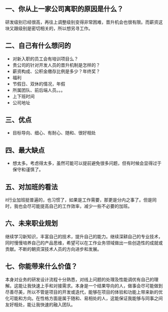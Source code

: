 ## 一、你从上一家公司离职的原因是什么？
研发级别已经很高，再往上调整级别变得非常困难，晋升机会也很有限。而薪资这块又跟级别是密切相关的，所以想另寻工作。

## 二、自己有什么想问的
- 对新入职的员工会有培训项目么？
- 贵公司的针对开发人员的晋升机制是怎样的？
- 薪资构成、公积金缴存比例是多少？年终奖？
- 福利
- 节假日、双休的情况，年假
- 所属团队、前后端人员。。。
- 上下班时间
- 公司地址

## 三、优点
- 目标导向、细心、有耐心、随和、很好相处

## 四、最大缺点
- 想太多。考虑得太多，虽然可能可以提前避免很多问题，但有时候会显得过于保守和谨慎了。

## 五、对加班的看法
it行业加班挺普遍的，也习惯了，如果是工作需要，那更是分内之事了。但是同时，我也会尽可能提高自己的工作效率，减少一些不必要的加班。

## 六、未来职业规划
继续学习新知识，丰富自己的技术，提升自己的能力。继续深耕自己的专业技术，同时慢慢培养自己的产品思维，希望可以在工作业务领域做出一些创造性的成就或贡献。不断的朝资深技术人员的方向进步和发展。

## 七、你能带来什么价值？
本身对业务的研发设计流程十分熟悉，对线上问题的处理及性能调优有自己的理解。这能让我快速上手和对接需求。本身是一个结果导向的人，做事会尽可能做到尽善尽美，所以不管是项目的开发或迭代，能够在项目的体验和功能上带来新的优化可能和方向。在性格方面是属于随和、易相处的人，这能保证我能够与同事之间友好相处，能让我快速的融入团队。
